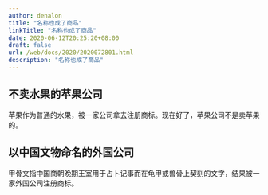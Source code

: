 ```yaml
---
author: denalon
title: "名称也成了商品"
linkTitle: "名称也成了商品"
date: 2020-06-12T20:25:20+08:00
draft: false
url: /web/docs/2020/2020072801.html
description: "名称也成了商品"
---
```

## 不卖水果的苹果公司

苹果作为普通的水果，被一家公司拿去注册商标。现在好了，苹果公司不是卖苹果的。


## 以中国文物命名的外国公司

甲骨文指中国商朝晚期王室用于占卜记事而在龟甲或兽骨上契刻的文字，结果被一家外国公司注册商标。
